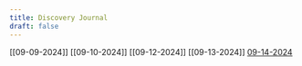 ```yaml
---
title: Discovery Journal
draft: false
---
```

[[09-09-2024]]
[[09-10-2024]]
[[09-12-2024]]
[[09-13-2024]]
[09-14-2024](09-14-2024.md)


